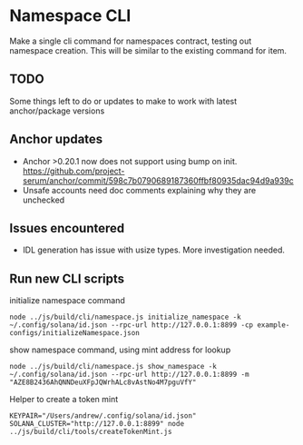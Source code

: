 # Namespace CLI

Make a single cli command for namespaces contract, testing out namespace creation. This will be similar to the existing command for item.

## TODO

Some things left to do or updates to make to work with latest anchor/package versions

## Anchor updates

* Anchor >0.20.1 now does not support using bump on init. <https://github.com/project-serum/anchor/commit/598c7b0790689187360ffbf80935dac94d9a939c>
* Unsafe accounts need doc comments explaining why they are unchecked

## Issues encountered

* IDL generation has issue with usize types. More investigation needed.

## Run new CLI scripts

initialize namespace command

`node ../js/build/cli/namespace.js initialize_namespace -k ~/.config/solana/id.json --rpc-url http://127.0.0.1:8899 -cp example-configs/initializeNamespace.json`

show namespace command, using mint address for lookup

`node ../js/build/cli/namespace.js show_namespace -k ~/.config/solana/id.json --rpc-url http://127.0.0.1:8899 -m "AZE8B2436AhQNNDeuXFpJQWrhALc8vAstNo4M7pguVfY"`

Helper to create a token mint

`KEYPAIR="/Users/andrew/.config/solana/id.json" SOLANA_CLUSTER="http://127.0.0.1:8899" node ../js/build/cli/tools/createTokenMint.js`
